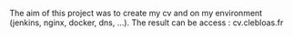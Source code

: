 The aim of this project was to create my cv and on my environment (jenkins, nginx, docker, dns, ...).
The result can be access : cv.clebloas.fr
